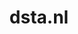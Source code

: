 ---
layout: post
title:  "dsta.nl"
internal_url:  "/dutchgov/dsta.nl.html"
subdomains_count: 12
all_subdomains_count: 16
urls_count: 7
ssl_rank: 100
http_rank: 69.285714285714
url_link: /data/dsta.nl/urls.txt
all_subdomains_link: /data/dsta.nl/all_subdomains.txt
subdomains_link: /data/dsta.nl/subdomains.txt
categories: dutchgov
---